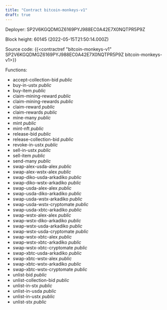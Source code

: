 ```yaml
---
title: "Contract bitcoin-monkeys-v1"
draft: true
---
```

Deployer: SP2V6KGQDMGZ6169PYJ988EC0A42E7X0NQTPR5P9Z


 



Block height: 60145 (2022-05-15T21:50:14.000Z)

Source code: {{<contractref "bitcoin-monkeys-v1" SP2V6KGQDMGZ6169PYJ988EC0A42E7X0NQTPR5P9Z bitcoin-monkeys-v1>}}

Functions:

* accept-collection-bid _public_
* buy-in-ustx _public_
* buy-item _public_
* claim-mining-reward _public_
* claim-mining-rewards _public_
* claim-reward _public_
* claim-rewards _public_
* mine-many _public_
* mint _public_
* mint-nft _public_
* release-bid _public_
* release-collection-bid _public_
* revoke-in-ustx _public_
* sell-in-ustx _public_
* sell-item _public_
* send-many _public_
* swap-alex-usda-alex _public_
* swap-alex-wstx-alex _public_
* swap-diko-usda-arkadiko _public_
* swap-diko-wstx-arkadiko _public_
* swap-usda-alex-alex _public_
* swap-usda-diko-arkadiko _public_
* swap-usda-wstx-arkadiko _public_
* swap-usda-wstx-cryptomate _public_
* swap-usda-xbtc-arkadiko _public_
* swap-wstx-alex-alex _public_
* swap-wstx-diko-arkadiko _public_
* swap-wstx-usda-arkadiko _public_
* swap-wstx-usda-cryptomate _public_
* swap-wstx-xbtc-alex _public_
* swap-wstx-xbtc-arkadiko _public_
* swap-wstx-xbtc-cryptomate _public_
* swap-xbtc-usda-arkadiko _public_
* swap-xbtc-wstx-alex _public_
* swap-xbtc-wstx-arkadiko _public_
* swap-xbtc-wstx-cryptomate _public_
* unlist-bid _public_
* unlist-collection-bid _public_
* unlist-in-stx _public_
* unlist-in-usda _public_
* unlist-in-ustx _public_
* unlist-stx _public_
